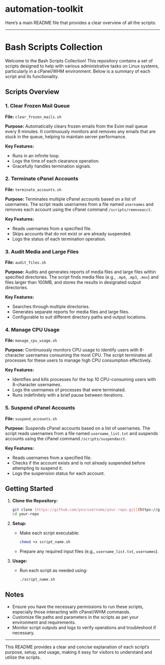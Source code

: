 # automation-toolkit

Here’s a main README file that provides a clear overview of all the scripts:

---

# Bash Scripts Collection

Welcome to the Bash Scripts Collection! This repository contains a set of scripts designed to help with various administrative tasks on Linux systems, particularly in a cPanel/WHM environment. Below is a summary of each script and its functionality.

## Scripts Overview

### 1. **Clear Frozen Mail Queue**

**File:** `clear_frozen_mails.sh`

**Purpose:** Automatically clears frozen emails from the Exim mail queue every 9 minutes. It continuously monitors and removes any emails that are stuck in the queue, helping to maintain server performance.

**Key Features:**
- Runs in an infinite loop.
- Logs the time of each clearance operation.
- Gracefully handles termination signals.

### 2. **Terminate cPanel Accounts**

**File:** `terminate_accounts.sh`

**Purpose:** Terminates multiple cPanel accounts based on a list of usernames. The script reads usernames from a file named `usernames` and removes each account using the cPanel command `/scripts/removeacct`.

**Key Features:**
- Reads usernames from a specified file.
- Skips accounts that do not exist or are already suspended.
- Logs the status of each termination operation.

### 3. **Audit Media and Large Files**

**File:** `audit_files.sh`

**Purpose:** Audits and generates reports of media files and large files within specified directories. The script finds media files (e.g., `.mp4`, `.mp3`, `.mov`) and files larger than 100MB, and stores the results in designated output directories.

**Key Features:**
- Searches through multiple directories.
- Generates separate reports for media files and large files.
- Configurable to suit different directory paths and output locations.

### 4. **Manage CPU Usage**

**File:** `manage_cpu_usage.sh`

**Purpose:** Continuously monitors CPU usage to identify users with 8-character usernames consuming the most CPU. The script terminates all processes for these users to manage high CPU consumption effectively.

**Key Features:**
- Identifies and kills processes for the top 10 CPU-consuming users with 8-character usernames.
- Logs the usernames of processes that were terminated.
- Runs indefinitely with a brief pause between iterations.

### 5. **Suspend cPanel Accounts**

**File:** `suspend_accounts.sh`

**Purpose:** Suspends cPanel accounts based on a list of usernames. The script reads usernames from a file named `username_list.txt` and suspends accounts using the cPanel command `/scripts/suspendacct`.

**Key Features:**
- Reads usernames from a specified file.
- Checks if the account exists and is not already suspended before attempting to suspend it.
- Logs the suspension status for each account.

## Getting Started

1. **Clone the Repository:**
    ```bash
    git clone [https://github.com/yourusername/your-repo.git](https://github.com/91Danny/Soft_Bash-Scripts-Collection.git)
    cd your-repo
    ```

2. **Setup:**
    - Make each script executable:
      ```bash
      chmod +x script_name.sh
      ```
    - Prepare any required input files (e.g., `username_list.txt`, `usernames`).

3. **Usage:**
    - Run each script as needed using:
      ```bash
      ./script_name.sh
      ```

## Notes

- Ensure you have the necessary permissions to run these scripts, especially those interacting with cPanel/WHM commands.
- Customize file paths and parameters in the scripts as per your environment and requirements.
- Monitor script outputs and logs to verify operations and troubleshoot if necessary.

---

This README provides a clear and concise explanation of each script’s purpose, setup, and usage, making it easy for visitors to understand and utilize the scripts.
